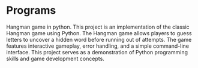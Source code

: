 # Programs
Hangman game in python.
This project is an implementation of the classic Hangman game using Python. 
The Hangman game allows players to guess letters to uncover a hidden word before running out of attempts. 
The game features interactive gameplay, error handling, and a simple command-line interface.
This project serves as a demonstration of Python programming skills and game development concepts.


